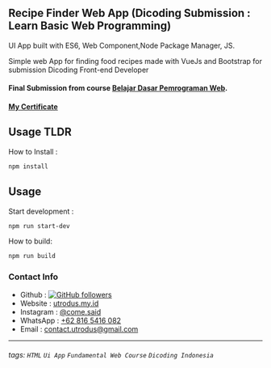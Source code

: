 ## Recipe Finder Web App (Dicoding Submission : Learn Basic Web Programming)
UI App built with ES6, Web Component,Node Package Manager, JS.

Simple web App for finding food recipes made with VueJs and Bootstrap for submission Dicoding Front-end Developer

#### Final Submission from course [Belajar Dasar Pemrograman Web](https://www.dicoding.com/academies/123).
#### [My Certificate](https://www.dicoding.com/certificates/QGRX57M5RP0M) 

## Usage TLDR

How to Install :

```bash
npm install
```

## Usage

Start development :

```bash
npm run start-dev
```

How to build:

```bash
npm run build
```




### Contact Info
- Github : [![GitHub followers](https://img.shields.io/github/followers/utrodus.svg?style=social&label=Follow&maxAge=2592000)](https://github.com/utrodus?tab=followers) 
- Website : [utrodus.my.id](utrodus.my.id)
- Instagram : [@come.said](https://www.instagram.com/utrodus)
- WhatsApp : [+62 816 5416 082](https://wa.me/628165416082)
- Email : [contact.utrodus@gmail.com](mailto:contact.utrodus@gmail.com)

---

###### tags: `HTML` `Ui App` `Fundamental Web Course` `Dicoding Indonesia`

